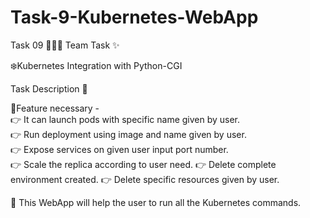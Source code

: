# Task-9-Kubernetes-WebApp

Task 09 👨🏻‍💻
Team Task ✨

❄️Kubernetes Integration with Python-CGI 

Task Description 📄 

📌Feature necessary -  
👉 It can launch pods with specific name given by user.  
👉 Run deployment using image and name given by user.  
👉 Expose services on given user input port number.  
👉 Scale the replica according to user need. 
👉 Delete complete environment created. 
👉 Delete specific resources given by user. 

📌 This WebApp will help the user to run all the Kubernetes commands.
